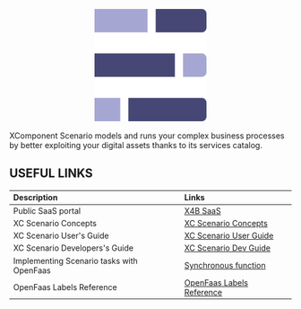 <p align="center">
  <img src="images/scenario-logo.svg" alt="logo" width="200" />
</p>
<p align="left">
XComponent Scenario models and runs your complex business processes by better exploiting your digital assets thanks to its services catalog.
</p>

## USEFUL LINKS

| <b>Description</b> | <b>Links</b> |
| :---------- | :---- |
| Public SaaS portal | [X4B SaaS](https://x4b.xcomponent.com) |
| XC Scenario Concepts | [XC Scenario Concepts](concepts/README.md) |
| XC Scenario User's Guide | [XC Scenario User Guide](user-guide/README.md) |
| XC Scenario Developers's Guide | [XC Scenario Dev Guide](dev-guide/README.md) |
| Implementing Scenario tasks with OpenFaas | [Synchronous function](openfaas/synchronous.md) |
| OpenFaas Labels Reference | [OpenFaas Labels Reference](openfaas/reference.md) |
